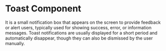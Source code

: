 # Toast Component

It is a small notification box that appears on the screen to provide feedback or alert users, typically used for showing success, error, or information messages. Toast notifications are usually displayed for a short period and automatically disappear, though they can also be dismissed by the user manually.
